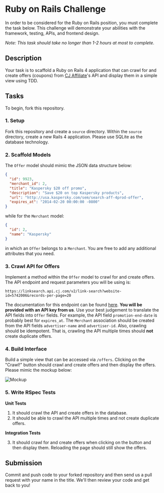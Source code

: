 # Ruby on Rails Challenge
In order to be considered for the Ruby on Rails position, you must complete the task below. This challenge will demonstrate your abilities with the framework, testing, APIs, and frontend design.

*Note: This task should take no longer than 1-2 hours at most to complete.*

## Description

Your task is to scaffold a Ruby on Rails 4 application that can crawl for and create offers (coupons) from [CJ Affiliate](http://www.cj.com)'s API and display them in a simple view using TDD.

## Tasks

To begin, fork this repository.

### 1. Setup

Fork this repository and create a `source` directory. Within the `source` directory, create a new Rails 4 application. Please use SQLite as the database technology.

### 2. Scaffold Models

The `Offer` model should mimic the JSON data structure below:

```json
{
  "id": 9923,
  "merchant_id": 2,
  "title": "Kaspersky $20 off promo",
  "description": "Save $20 on top Kaspersky products",
  "url": "http://usa.kaspersky.com/sem/search-aff-4prod-offer",
  "expires_at": "2014-02-20 00:00:00 -0800"
}
```

while for the `Merchant` model:

```json
{
  "id": 2,
  "name": "Kaspersky"
}
```

in which an `Offer` belongs to a `Merchant`. You are free to add any additional attributes that you need.

### 3. Crawl API for Offers

Implement a method within the `Offer` model to crawl for and create offers. The API endpoint and request parameters you will be using is:

```
https://linksearch.api.cj.com/v2/link-search?website-id=5742006&records-per-page=20
```

The documentation for this endpoint can be found [here](http://help.cj.com/en/web_services/link_search_service_rest.htm). **You will be provided with an API key from us**. Use your best judgement to translate the API fields into `Offer` fields. For example, the API field `promotion-end-date` is probably best for `expires_at`. The `Merchant` association should be created from the API fields `advertiser-name` and `advertiser-id`. Also, crawling should be idempotent. That is, crawling the API multiple times should **not** create duplicate offers.

### 4. Build Interface

Build a simple view that can be accessed via `/offers`. Clicking on the "Crawl!" button should crawl and create offers and then display the offers. Please mimic the mockup below:

![Mockup](http://i.imgur.com/Rh2askI.png)

### 5. Write RSpec Tests

**Unit Tests**

1. It should crawl the API and create offers in the database.
2. It should be able to crawl the API multiple times and not create duplicate offers.

**Integration Tests**

3. It should crawl for and create offers when clicking on the button and then display them. Reloading the page should still show the offers.

## Submission

Commit and push code to your forked repository and then send us a pull request with your name in the title. We'll then review your code and get back to you!

